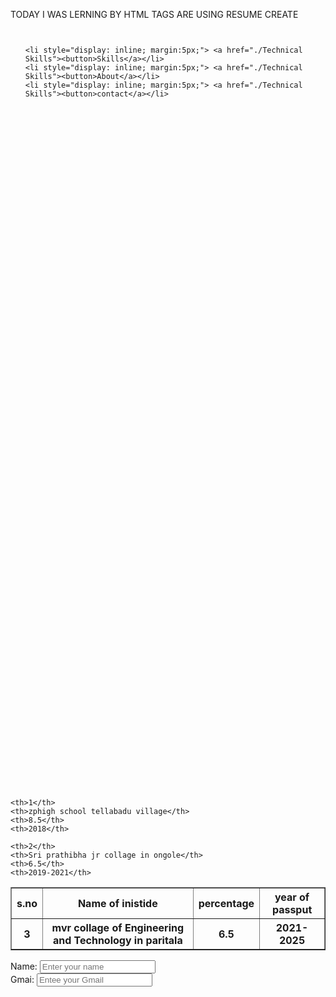 TODAY I WAS LERNING BY HTML TAGS ARE USING RESUME CREATE 


<!DOCTYPE html>
<html lang="en">
<head>
    <meta charset="UTF-8">
    <meta name="viewport" content="width=device-width, initial-scale=1.0">
    <title>Document</title>
</head>
<body >
    <ul style="float:right">

    <li style="display: inline; margin:5px;"> <a href="./Technical Skills"><button>Skills</a></li>
    <li style="display: inline; margin:5px;"> <a href="./Technical Skills"><button>About</a></li>
    <li style="display: inline; margin:5px;"> <a href="./Technical Skills"><button>contact</a></li>



</ul>

    </div>
    <div>
        <h3 align="center">Resume</h3>
        <h1>Maram Gopalkrishnareddy </h1>
        <h1>About me</h1>
        <img src="resume.jpg" width="150px;" height="150px;">
        <p>MY name is Gopalkrishnareddy. I pursived my BTECH in year of passout 2025 btch from MVR College Of Engineering and Technology in branch Computer Science and Engineering.</p>
        <p>I am passionate at Python developer or Mernstock Developer </p>

    </div>

    <div>
   


    <h1>Technical Skills</h1>
    <ul>
        <li>HTML 5</li>
        <li>CSS3</li>
        <li>JavaScript</li>
        <li>Python</li>
    </ul>
    <h1>Hobbies</h1>
    <ul>
        <li>Group Discussing</li>
        <li>Story Writting</li>

    </ul>
 <table border="1">
    
<tr>

<th>s.no</th>
<th>Name of inistide</th>
<th>percentage</th>
<th>year of passput</th>


</tr>

<tr>



    <th>1</th>
    <th>zphigh school tellabadu village</th>
    <th>8.5</th>
    <th>2018</th>
</tr>
   

<tr>

    <th>2</th>
    <th>Sri prathibha jr collage in ongole</th>
    <th>6.5</th>
    <th>2019-2021</th>
</tr>


<tr>
    <th>3</th>
    <th>mvr collage of Engineering and Technology in paritala</th>
    <th>6.5</th>
    <th>2021-2025</th>
</tr>
 </table>

<label>Name:</label>
<input type="text" name="name" placeholder="Enter your name"><br>
<label>Gmai:</label>
<input type="text" name="Gmail" placeholder="Entee your Gmail"><br>




</body>
</html>
